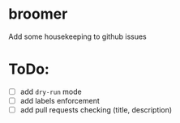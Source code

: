 # broomer
Add some housekeeping to github issues

# ToDo:
- [ ] add `dry-run` mode
- [ ] add labels enforcement
- [ ] add pull requests checking (title, description)
